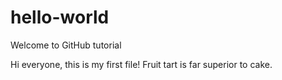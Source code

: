 # hello-world
Welcome to GitHub tutorial

Hi everyone, this is my first file!
Fruit tart is far superior to cake.
